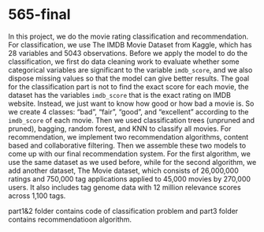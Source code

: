 # 565-final
In this project, we do the movie rating classification and recommendation. 
For classification, we use The IMDB Movie Dataset from Kaggle, which has 28 variables and 5043 observations. 
Before we apply the model to do the classification, we first do data cleaning work to evaluate whether some categorical variables are significant to the variable `imdb_score`, and we also dispose missing values so that the model can give better results. The goal for the classification part is not to find the exact score for each movie, the dataset has the variables `imdb_score` that is the exact rating on IMDB website. Instead, we just want to know how good or how bad a movie is. So we create 4 classes: “bad”, “fair”, “good”, and “excellent” according to the `imdb_score` of each movie. Then we used classification trees (unpruned and pruned), bagging, random forest, and KNN to classify all movies.
For recommendation, we implement two recommendation algorithms, content based and collaborative filtering. Then we assemble these two models to come up with our final recommendation system. For the first algorithm, we use the same dataset as we used before, while for the second algorithm, we add another dataset, The Movie dataset, which consists of 26,000,000 ratings and 750,000 tag applications applied to 45,000 movies by 270,000 users. It also includes tag genome data with 12 million relevance scores across 1,100 tags.

part1&2 folder contains code of classification problem and part3 folder contains recommendatioon algorithm.
